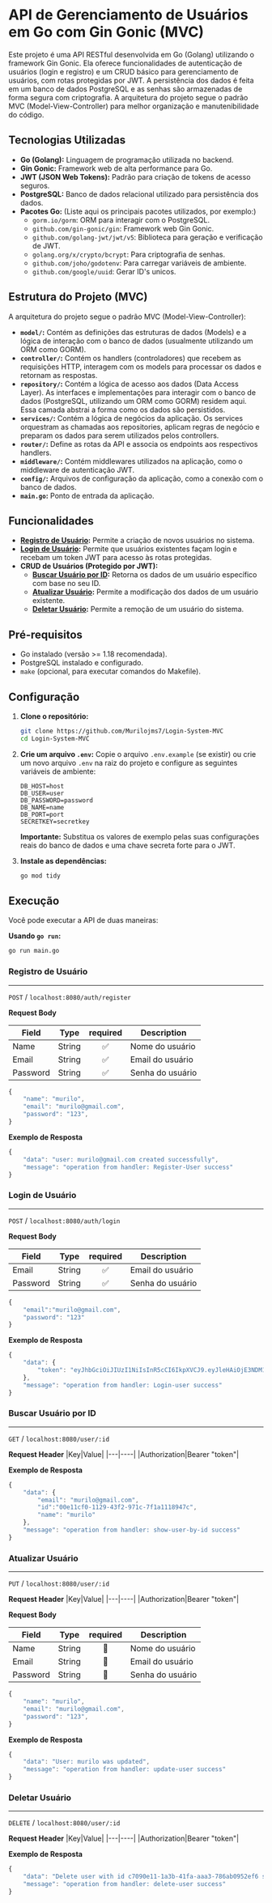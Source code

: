 # API de Gerenciamento de Usuários em Go com Gin Gonic (MVC)

Este projeto é uma API RESTful desenvolvida em Go (Golang) utilizando o framework Gin Gonic. Ela oferece funcionalidades de autenticação de usuários (login e registro) e um CRUD básico para gerenciamento de usuários, com rotas protegidas por JWT. A persistência dos dados é feita em um banco de dados PostgreSQL e as senhas são armazenadas de forma segura com criptografia. A arquitetura do projeto segue o padrão MVC (Model-View-Controller) para melhor organização e manutenibilidade do código.

## Tecnologias Utilizadas

* **Go (Golang):** Linguagem de programação utilizada no backend.
* **Gin Gonic:** Framework web de alta performance para Go.
* **JWT (JSON Web Tokens):** Padrão para criação de tokens de acesso seguros.
* **PostgreSQL:** Banco de dados relacional utilizado para persistência dos dados.
* **Pacotes Go:** (Liste aqui os principais pacotes utilizados, por exemplo:)
    * `gorm.io/gorm`: ORM para interagir com o PostgreSQL.
    * `github.com/gin-gonic/gin`: Framework web Gin Gonic.
    * `github.com/golang-jwt/jwt/v5`: Biblioteca para geração e verificação de JWT.
    * `golang.org/x/crypto/bcrypt`: Para criptografia de senhas.
    * `github.com/joho/godotenv`: Para carregar variáveis de ambiente.
    * `github.com/google/uuid`: Gerar ID's unicos.

## Estrutura do Projeto (MVC)

A arquitetura do projeto segue o padrão MVC (Model-View-Controller):

* **`model/`:** Contém as definições das estruturas de dados (Models) e a lógica de interação com o banco de dados (usualmente utilizando um ORM como GORM).
* **`controller/`:** Contém os handlers (controladores) que recebem as requisições HTTP, interagem com os models para processar os dados e retornam as respostas.
* **`repository/`:** Contém a lógica de acesso aos dados (Data Access Layer). As interfaces e implementações para interagir com o banco de dados (PostgreSQL, utilizando um ORM como GORM) residem aqui. Essa camada abstrai a forma como os dados são persistidos.
* **`services/`:** Contém a lógica de negócios da aplicação. Os services orquestram as chamadas aos repositories, aplicam regras de negócio e preparam os dados para serem utilizados pelos controllers.
* **`router/`:** Define as rotas da API e associa os endpoints aos respectivos handlers.
* **`middleware/`:** Contém middlewares utilizados na aplicação, como o middleware de autenticação JWT.
* **`config/`:** Arquivos de configuração da aplicação, como a conexão com o banco de dados.
* **`main.go`:** Ponto de entrada da aplicação.

## Funcionalidades

* **[Registro de Usuário](#registro-de-usuário):** Permite a criação de novos usuários no sistema.
* **[Login de Usuário](#login-de-usuário):** Permite que usuários existentes façam login e recebam um token JWT para acesso às rotas protegidas.
* **CRUD de Usuários (Protegido por JWT):**
    * **[Buscar Usuário por ID](#buscar-usuário-por-id):** Retorna os dados de um usuário específico com base no seu ID.
    * **[Atualizar Usuário](#atualizar-usuário):** Permite a modificação dos dados de um usuário existente.
    * **[Deletar Usuário](#deletar-usuário):** Permite a remoção de um usuário do sistema.

## Pré-requisitos

* Go instalado (versão >= 1.18 recomendada).
* PostgreSQL instalado e configurado.
* `make` (opcional, para executar comandos do Makefile).

## Configuração

1.  **Clone o repositório:**
    ```bash
    git clone https://github.com/Murilojms7/Login-System-MVC
    cd Login-System-MVC
    ```

2.  **Crie um arquivo `.env`:**
    Copie o arquivo `.env.example` (se existir) ou crie um novo arquivo `.env` na raiz do projeto e configure as seguintes variáveis de ambiente:
    ```env
    DB_HOST=host
    DB_USER=user
    DB_PASSWORD=password
    DB_NAME=name
    DB_PORT=port
    SECRETKEY=secretkey
    ```
    **Importante:** Substitua os valores de exemplo pelas suas configurações reais do banco de dados e uma chave secreta forte para o JWT.

3.  **Instale as dependências:**
    ```bash
    go mod tidy
    ```

## Execução

Você pode executar a API de duas maneiras:

**Usando `go run`:**

```bash
go run main.go
```

### **Registro de Usuário**
---
`POST` / `localhost:8080/auth/register`

**Request Body**

|Field|Type|required|Description
|-----|----|:-----------:|---------
|Name|String|✅|Nome do usuário
|Email|String|✅|Email do usuário
|Password|String|✅|Senha do usuário


```js
{   
    "name": "murilo",
    "email": "murilo@gmail.com",
    "password": "123",
}
```
**Exemplo de Resposta**

```js
{
    "data": "user: murilo@gmail.com created successfully",
    "message": "operation from handler: Register-User success"
}
```

### **Login de Usuário**
---
`POST` / `localhost:8080/auth/login`

**Request Body**

|Field|Type|required|Description
|-----|----|:-----------:|---------
|Email|String|✅|Email do usuário
|Password|String|✅|Senha do usuário

```js
{
    "email":"murilo@gmail.com",
    "password": "123"
}
```

**Exemplo de Resposta**

```js
{
    "data": {
        "token": "eyJhbGciOiJIUzI1NiIsInR5cCI6IkpXVCJ9.eyJleHAiOjE3NDM1MTcwMDQsIm5hbWUiOiJqbXMiLCJ1c2VySWQiOiJjMTAyMzNlYS1iOWYzLTRiMGYtYWJiMS05MWE4ODIxMzNiZWYifQ.9OBCtLrkf3C4gv1wZ9Yxc1agYs6smuHD_D9ErR1XOH8"
    },
    "message": "operation from handler: Login-user success"
}
```

### **Buscar Usuário por ID**
---
`GET` / `localhost:8080/user/:id`

**Request Header**
|Key|Value|
|---|----|
|Authorization|Bearer "token"|

**Exemplo de Resposta**

```js
{
    "data": {
        "email": "murilo@gmail.com",
        "id":"00e11cf0-1129-43f2-971c-7f1a1118947c",
        "name": "murilo"
    },
    "message": "operation from handler: show-user-by-id success"
}
```

### **Atualizar Usuário**
---
`PUT` / `localhost:8080/user/:id`

**Request Header**
|Key|Value|
|---|----|
|Authorization|Bearer "token"|

**Request Body**

|Field|Type|required|Description
|-----|----|:-----------:|---------
|Name|String|🚫|Nome do usuário
|Email|String|🚫|Email do usuário
|Password|String|🚫|Senha do usuário

```js
{   
    "name": "murilo",
    "email": "murilo@gmail.com",
    "password": "123",
}
```

**Exemplo de Resposta**

```js
{
    "data": "User: murilo was updated",
    "message": "operation from handler: update-user success"
}
```

### **Deletar Usuário**
---
`DELETE` / `localhost:8080/user/:id`

**Request Header**
|Key|Value|
|---|----|
|Authorization|Bearer "token"|

**Exemplo de Resposta**

```js
{
    "data": "Delete user with id c7090e11-1a3b-41fa-aaa3-786ab0952ef6 successfully",
    "message": "operation from handler: delete-user success"
}
```
